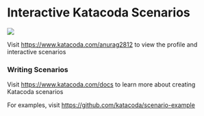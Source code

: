 # Interactive Katacoda Scenarios

[![](http://shields.katacoda.com/katacoda/anurag2812/count.svg)](https://www.katacoda.com/anurag2812 "Get your profile on Katacoda.com")

Visit https://www.katacoda.com/anurag2812 to view the profile and interactive scenarios

### Writing Scenarios
Visit https://www.katacoda.com/docs to learn more about creating Katacoda scenarios

For examples, visit https://github.com/katacoda/scenario-example
